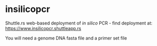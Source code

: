 # insilicopcr
Shuttle.rs web-based deployment of <i>in silico</i> PCR - find deployment at: <br>
https://www.insilicopcr.shuttleapp.rs
<br>
<p>You will need a genome DNA fasta file and a primer set file</p>
